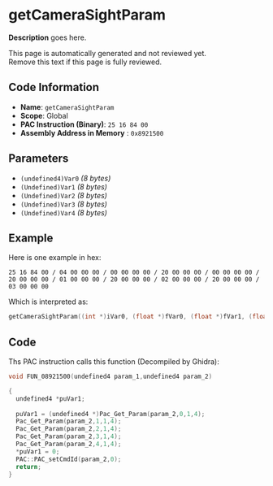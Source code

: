 # getCameraSightParam

**Description** goes here.

This page is automatically generated and not reviewed yet.<br>Remove this text if this page is fully reviewed.

## Code Information

- **Name**: `getCameraSightParam`
- **Scope**: Global
- **PAC Instruction (Binary)**: `25 16 84 00`
- **Assembly Address in Memory** : `0x8921500`

## Parameters

- `(undefined4)Var0` *(8 bytes)*
- `(Undefined)Var1` *(8 bytes)*
- `(Undefined)Var2` *(8 bytes)*
- `(Undefined)Var3` *(8 bytes)*
- `(Undefined)Var4` *(8 bytes)*

## Example

Here is one example in hex:

```25 16 84 00 / 04 00 00 00 / 00 00 00 00 / 20 00 00 00 / 00 00 00 00 / 20 00 00 00 / 01 00 00 00 / 20 00 00 00 / 02 00 00 00 / 20 00 00 00 / 03 00 00 00```

Which is interpreted as:

```c
getCameraSightParam((int *)iVar0, (float *)fVar0, (float *)fVar1, (float *)fVar2, (float *)fVar3)
```

## Code

Ths PAC instruction calls this function (Decompiled by Ghidra):

```c
void FUN_08921500(undefined4 param_1,undefined4 param_2)

{
  undefined4 *puVar1;
  
  puVar1 = (undefined4 *)Pac_Get_Param(param_2,0,1,4);
  Pac_Get_Param(param_2,1,1,4);
  Pac_Get_Param(param_2,2,1,4);
  Pac_Get_Param(param_2,3,1,4);
  Pac_Get_Param(param_2,4,1,4);
  *puVar1 = 0;
  PAC::PAC_setCmdId(param_2,0);
  return;
}
```

